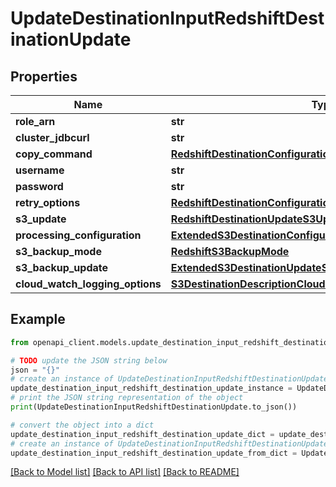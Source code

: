 # UpdateDestinationInputRedshiftDestinationUpdate


## Properties

Name | Type | Description | Notes
------------ | ------------- | ------------- | -------------
**role_arn** | **str** |  | [optional] 
**cluster_jdbcurl** | **str** |  | [optional] 
**copy_command** | [**RedshiftDestinationConfigurationCopyCommand**](RedshiftDestinationConfigurationCopyCommand.md) |  | [optional] 
**username** | **str** |  | [optional] 
**password** | **str** |  | [optional] 
**retry_options** | [**RedshiftDestinationConfigurationRetryOptions**](RedshiftDestinationConfigurationRetryOptions.md) |  | [optional] 
**s3_update** | [**RedshiftDestinationUpdateS3Update**](RedshiftDestinationUpdateS3Update.md) |  | [optional] 
**processing_configuration** | [**ExtendedS3DestinationConfigurationProcessingConfiguration**](ExtendedS3DestinationConfigurationProcessingConfiguration.md) |  | [optional] 
**s3_backup_mode** | [**RedshiftS3BackupMode**](RedshiftS3BackupMode.md) |  | [optional] 
**s3_backup_update** | [**ExtendedS3DestinationUpdateS3BackupUpdate**](ExtendedS3DestinationUpdateS3BackupUpdate.md) |  | [optional] 
**cloud_watch_logging_options** | [**S3DestinationDescriptionCloudWatchLoggingOptions**](S3DestinationDescriptionCloudWatchLoggingOptions.md) |  | [optional] 

## Example

```python
from openapi_client.models.update_destination_input_redshift_destination_update import UpdateDestinationInputRedshiftDestinationUpdate

# TODO update the JSON string below
json = "{}"
# create an instance of UpdateDestinationInputRedshiftDestinationUpdate from a JSON string
update_destination_input_redshift_destination_update_instance = UpdateDestinationInputRedshiftDestinationUpdate.from_json(json)
# print the JSON string representation of the object
print(UpdateDestinationInputRedshiftDestinationUpdate.to_json())

# convert the object into a dict
update_destination_input_redshift_destination_update_dict = update_destination_input_redshift_destination_update_instance.to_dict()
# create an instance of UpdateDestinationInputRedshiftDestinationUpdate from a dict
update_destination_input_redshift_destination_update_from_dict = UpdateDestinationInputRedshiftDestinationUpdate.from_dict(update_destination_input_redshift_destination_update_dict)
```
[[Back to Model list]](../README.md#documentation-for-models) [[Back to API list]](../README.md#documentation-for-api-endpoints) [[Back to README]](../README.md)


